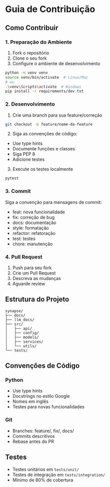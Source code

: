 # Guia de Contribuição

## Como Contribuir

### 1. Preparação do Ambiente

1. Fork o repositório
2. Clone o seu fork
3. Configure o ambiente de desenvolvimento

```bash
python -m venv venv
source venv/bin/activate  # Linux/Mac
# ou
.\venv\Scripts\activate  # Windows
pip install -r requirements/dev.txt
```

### 2. Desenvolvimento

1. Crie uma branch para sua feature/correção
```bash
git checkout -b feature/nome-da-feature
```

2. Siga as convenções de código:
- Use type hints
- Documente funções e classes
- Siga PEP 8
- Adicione testes

3. Execute os testes localmente
```bash
pytest
```

### 3. Commit

Siga a convenção para mensagens de commit:

- feat: nova funcionalidade
- fix: correção de bug
- docs: documentação
- style: formatação
- refactor: refatoração
- test: testes
- chore: manutenção

### 4. Pull Request

1. Push para seu fork
2. Crie um Pull Request
3. Descreva as mudanças
4. Aguarde review

## Estrutura do Projeto

```
synapse/
├── docs/
├── llm_docs/
├── src/
│   ├── api/
│   ├── config/
│   ├── models/
│   ├── services/
│   └── utils/
└── tests/
```

## Convenções de Código

### Python
- Use type hints
- Docstrings no estilo Google
- Nomes em inglês
- Testes para novas funcionalidades

### Git
- Branches: feature/, fix/, docs/
- Commits descritivos
- Rebase antes do PR

## Testes

- Testes unitários em `tests/unit/`
- Testes de integração em `tests/integration/`
- Mínimo de 80% de cobertura
